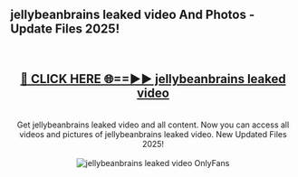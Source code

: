 <h2>jellybeanbrains leaked video And Photos - Update Files 2025!</h2>
<br>
<div align="center">
<h2><a href="https://betterlinks.top/A2PfLJ" rel="nofollow">🔴 CLICK HERE 🌐==►► jellybeanbrains leaked video</a></h2>
<br>
Get jellybeanbrains leaked video and all content. Now you can access all videos and pictures of jellybeanbrains leaked video. New Updated Files 2025!
<br>
<br>
<a href="https://betterlinks.top/A2PfLJ" rel="nofollow" data-target="animated-image.originalLink"><img src="https://i.imgur.com/dJHk4Zq.gif" alt="jellybeanbrains leaked video OnlyFans" style="max-width: 100%; display: inline-block;" data-target="animated-image.originalImage"></a>
</div>
<br>